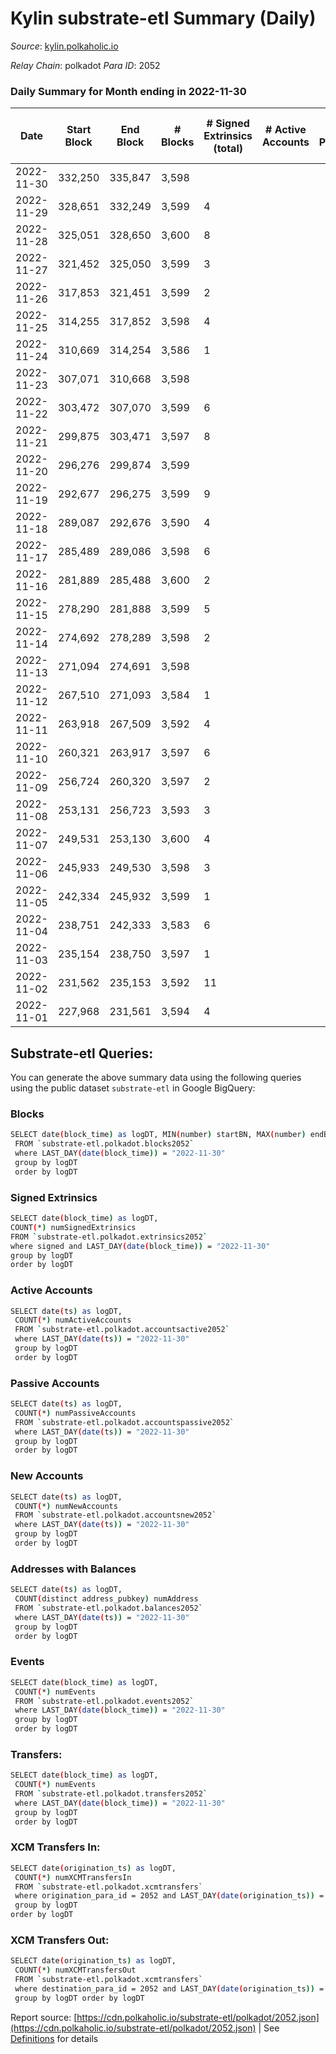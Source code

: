 # Kylin substrate-etl Summary (Daily)

_Source_: [kylin.polkaholic.io](https://kylin.polkaholic.io)

*Relay Chain*: polkadot
*Para ID*: 2052



### Daily Summary for Month ending in 2022-11-30


| Date | Start Block | End Block | # Blocks | # Signed Extrinsics (total) | # Active Accounts | # Passive | # New | # Addresses with Balances | # Events | # Transfers | # XCM Transfers In | # XCM Transfers Out | Issues | 
| ---- | ----------- | --------- | -------- | --------------------------- | ----------------- | --------- | ----- | ------------------------- | -------- | ----------- | ------------------ | ------------------- | ------ |
| 2022-11-30 | 332,250 | 335,847 | 3,598 |  |  |  |  | 1,105 | 7,198 |   |   |   |  |
| 2022-11-29 | 328,651 | 332,249 | 3,599 | 4 |  |  |  |  | 7,214 | 2  |   |   |  |
| 2022-11-28 | 325,051 | 328,650 | 3,600 | 8 |  |  |  |  | 7,224 |   |   |   |  |
| 2022-11-27 | 321,452 | 325,050 | 3,599 | 3 |  |  |  |  | 7,209 |   |   |   |  |
| 2022-11-26 | 317,853 | 321,451 | 3,599 | 2 |  |  |  |  | 7,206 |   |   |   |  |
| 2022-11-25 | 314,255 | 317,852 | 3,598 | 4 |  |  |  |  | 7,210 |   |   |   |  |
| 2022-11-24 | 310,669 | 314,254 | 3,586 | 1 |  |  |  |  | 7,177 |   |   |   |  |
| 2022-11-23 | 307,071 | 310,668 | 3,598 |  |  |  |  |  | 7,198 |   |   |   |  |
| 2022-11-22 | 303,472 | 307,070 | 3,599 | 6 |  |  |  |  | 7,216 |   |   |   |  |
| 2022-11-21 | 299,875 | 303,471 | 3,597 | 8 |  |  |  |  | 7,219 | 2  |   |   |  |
| 2022-11-20 | 296,276 | 299,874 | 3,599 |  |  |  |  |  | 7,200 |   |   |   |  |
| 2022-11-19 | 292,677 | 296,275 | 3,599 | 9 |  |  |  |  | 7,219 |   |   |   |  |
| 2022-11-18 | 289,087 | 292,676 | 3,590 | 4 |  |  |  |  | 7,193 |   |   |   |  |
| 2022-11-17 | 285,489 | 289,086 | 3,598 | 6 |  |  |  |  | 7,218 | 1  |   |   |  |
| 2022-11-16 | 281,889 | 285,488 | 3,600 | 2 |  |  |  |  | 7,208 | 1  |   |   |  |
| 2022-11-15 | 278,290 | 281,888 | 3,599 | 5 |  |  |  |  | 7,213 |   |   |   |  |
| 2022-11-14 | 274,692 | 278,289 | 3,598 | 2 |  |  |  |  | 7,204 |   |   |   |  |
| 2022-11-13 | 271,094 | 274,691 | 3,598 |  |  |  |  |  | 7,198 |   |   |   |  |
| 2022-11-12 | 267,510 | 271,093 | 3,584 | 1 |  |  |  |  | 7,173 |   |   |   |  |
| 2022-11-11 | 263,918 | 267,509 | 3,592 | 4 |  |  |  |  | 7,197 |   |   |   |  |
| 2022-11-10 | 260,321 | 263,917 | 3,597 | 6 |  |  |  |  | 7,214 | 1  |   |   |  |
| 2022-11-09 | 256,724 | 260,320 | 3,597 | 2 |  |  |  |  | 7,202 |   |   |   |  |
| 2022-11-08 | 253,131 | 256,723 | 3,593 | 3 |  |  |  |  | 7,197 |   |   |   |  |
| 2022-11-07 | 249,531 | 253,130 | 3,600 | 4 |  |  |  |  | 7,214 |   |   |   |  |
| 2022-11-06 | 245,933 | 249,530 | 3,598 | 3 |  |  |  |  | 7,206 |   |   |   |  |
| 2022-11-05 | 242,334 | 245,932 | 3,599 | 1 |  |  |  |  | 7,203 |   |   |   |  |
| 2022-11-04 | 238,751 | 242,333 | 3,583 | 6 |  |  |  | 1,103 | 7,187 | 1  |   |   |  |
| 2022-11-03 | 235,154 | 238,750 | 3,597 | 1 |  |  |  |  | 7,199 |   |   |   |  |
| 2022-11-02 | 231,562 | 235,153 | 3,592 | 11 |  |  |  |  | 7,214 |   |   |   |  |
| 2022-11-01 | 227,968 | 231,561 | 3,594 | 4 |  |  |  |  | 7,200 |   |   |   |  |

## Substrate-etl Queries:
You can generate the above summary data using the following queries using the public dataset `substrate-etl` in Google BigQuery:

### Blocks
```bash
SELECT date(block_time) as logDT, MIN(number) startBN, MAX(number) endBN, COUNT(*) numBlocks 
 FROM `substrate-etl.polkadot.blocks2052`  
 where LAST_DAY(date(block_time)) = "2022-11-30" 
 group by logDT 
 order by logDT
```

### Signed Extrinsics
```bash
SELECT date(block_time) as logDT, 
COUNT(*) numSignedExtrinsics 
FROM `substrate-etl.polkadot.extrinsics2052`  
where signed and LAST_DAY(date(block_time)) = "2022-11-30" 
group by logDT 
order by logDT
```

### Active Accounts
```bash
SELECT date(ts) as logDT, 
 COUNT(*) numActiveAccounts 
 FROM `substrate-etl.polkadot.accountsactive2052` 
 where LAST_DAY(date(ts)) = "2022-11-30" 
 group by logDT 
 order by logDT
```

### Passive Accounts
```bash
SELECT date(ts) as logDT, 
 COUNT(*) numPassiveAccounts 
 FROM `substrate-etl.polkadot.accountspassive2052` 
 where LAST_DAY(date(ts)) = "2022-11-30" 
 group by logDT 
 order by logDT
```

### New Accounts
```bash
SELECT date(ts) as logDT, 
 COUNT(*) numNewAccounts 
 FROM `substrate-etl.polkadot.accountsnew2052` 
 where LAST_DAY(date(ts)) = "2022-11-30" 
 group by logDT
 order by logDT
```

### Addresses with Balances
```bash
SELECT date(ts) as logDT,
 COUNT(distinct address_pubkey) numAddress 
 FROM `substrate-etl.polkadot.balances2052` 
 where LAST_DAY(date(ts)) = "2022-11-30" 
 group by logDT 
 order by logDT
```

### Events
```bash
SELECT date(block_time) as logDT, 
 COUNT(*) numEvents 
 FROM `substrate-etl.polkadot.events2052` 
 where LAST_DAY(date(block_time)) = "2022-11-30" 
 group by logDT 
 order by logDT
```

### Transfers:
```bash
SELECT date(block_time) as logDT, 
 COUNT(*) numEvents 
 FROM `substrate-etl.polkadot.transfers2052` 
 where LAST_DAY(date(block_time)) = "2022-11-30" 
 group by logDT 
 order by logDT
```

### XCM Transfers In:
```bash
SELECT date(origination_ts) as logDT, 
 COUNT(*) numXCMTransfersIn 
 FROM `substrate-etl.polkadot.xcmtransfers` 
 where origination_para_id = 2052 and LAST_DAY(date(origination_ts)) = "2022-11-30" 
 group by logDT 
order by logDT
```

### XCM Transfers Out:
```bash
SELECT date(origination_ts) as logDT, 
 COUNT(*) numXCMTransfersOut 
 FROM `substrate-etl.polkadot.xcmtransfers` 
 where destination_para_id = 2052 and LAST_DAY(date(origination_ts)) = "2022-11-30" 
 group by logDT order by logDT
```


Report source: [https://cdn.polkaholic.io/substrate-etl/polkadot/2052.json](https://cdn.polkaholic.io/substrate-etl/polkadot/2052.json) | See [Definitions](/DEFINITIONS.md) for details
